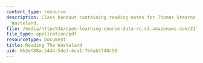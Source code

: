```yaml
---
content_type: resource
description: Class handout containing reading notes for Thomas Stearns Eliot's The
  Wasteland.
file: /media/https%3A/open-learning-course-data-rc.s3.amazonaws.com/21l-007-world-literatures-travel-writing-fall-2008/8b2ef88a34d45de34ca17b6ab7748c50_thewasteland_3.pdf
file_type: application/pdf
resourcetype: Document
title: Reading The Wasteland
uid: 8b2ef88a-34d4-5de3-4ca1-7b6ab7748c50
---
```

